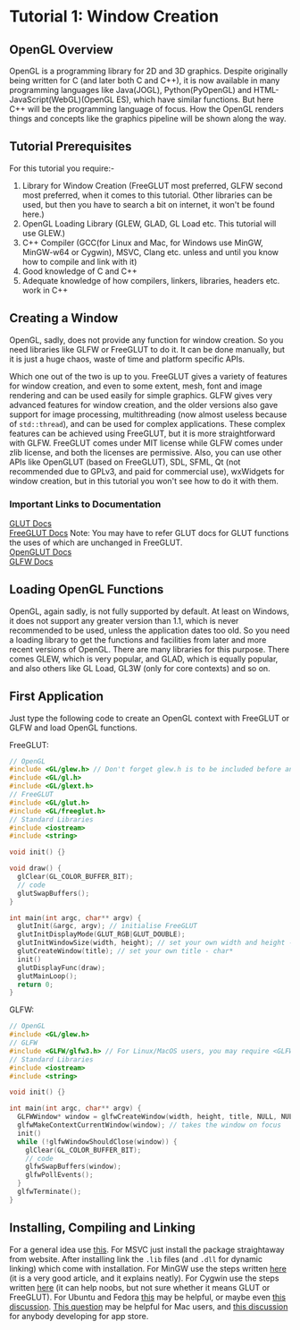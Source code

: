 # Tutorial 1: Window Creation  

## OpenGL Overview  

OpenGL is a programming library for 2D and 3D graphics. Despite originally being written for C (and later both C and C++), it is now available in many programming languages like Java(JOGL), Python(PyOpenGL) and HTML-JavaScript(WebGL)(OpenGL ES), which have similar functions.  But here C++ will be the programming language of focus. How the OpenGL renders things and concepts like the graphics pipeline will be shown along the way.  

## Tutorial Prerequisites  

For this tutorial you require:-  
1. Library for Window Creation (FreeGLUT most preferred, GLFW second most preferred, when it comes to this tutorial. Other libraries can be used, but then you have to search a bit on internet, it won't be found here.)  
2. OpenGL Loading Library (GLEW, GLAD, GL Load etc. This tutorial will use GLEW.)  
3. C++ Compiler (GCC(for Linux and Mac, for Windows use MinGW, MinGW-w64 or Cygwin), MSVC, Clang etc. unless and until you know how to compile and link with it)  
4. Good knowledge of C and C++  
5. Adequate knowledge of how compilers, linkers, libraries, headers etc. work in C++  

## Creating a Window  

OpenGL, sadly, does not provide any function for window creation. So you need libraries like GLFW or FreeGLUT to do it. It can be done manually, but it is just a huge chaos, waste of time and platform specific APIs.  

Which one out of the two is up to you. FreeGLUT gives a variety of features for window creation, and even to some extent, mesh, font and image rendering and can be used easily for simple graphics. GLFW gives very advanced features for window creation, and the older versions also gave support for image processing, multithreading (now almost useless because of `std::thread`), and can be used for complex applications. These complex features can be achieved using FreeGLUT, but it is more straightforward with GLFW. FreeGLUT comes under MIT license while GLFW comes under zlib license, and both the licenses are permissive. Also, you can use other APIs like OpenGLUT (based on FreeGLUT), SDL, SFML, Qt (not recommended due to GPLv3, and paid for commercial use), wxWidgets for window creation, but in this tutorial you won't see how to do it with them.  

### Important Links to Documentation  
[GLUT Docs](https://www.opengl.org/resources/libraries/glut/spec3/spec3.html)  
[FreeGLUT Docs](http://freeglut.sourceforge.net/docs/api.php) Note: You may have to refer GLUT docs for GLUT functions the uses of which are unchanged in FreeGLUT.  
[OpenGLUT Docs](http://openglut.sourceforge.net/group__api.html)  
[GLFW Docs](https://www.glfw.org/docs/latest/)

## Loading OpenGL Functions  

OpenGL, again sadly, is not fully supported by default. At least on Windows, it does not support any greater version than 1.1, which is never recommended to be used, unless the application dates too old. So you need a loading library to get the functions and facilities from later and more recent versions of OpenGL. There are many libraries for this purpose. There comes GLEW, which is very popular, and GLAD, which is equally popular, and also others like GL Load, GL3W (only for core contexts) and so on.  

## First Application  

Just type the following code to create an OpenGL context with FreeGLUT or GLFW and load OpenGL functions.  

FreeGLUT:  

```c++
// OpenGL
#include <GL/glew.h> // Don't forget glew.h is to be included before any other OpenGL header, else it will give a bunch of headers while initialising.
#include <GL/gl.h>
#include <GL/glext.h>
// FreeGLUT
#include <GL/glut.h>
#include <GL/freeglut.h>
// Standard Libraries
#include <iostream>
#include <string>

void init() {}

void draw() {
  glClear(GL_COLOR_BUFFER_BIT);
  // code
  glutSwapBuffers();
}

int main(int argc, char** argv) {
  glutInit(&argc, argv); // initialise FreeGLUT
  glutInitDisplayMode(GLUT_RGB|GLUT_DOUBLE);
  glutInitWindowSize(width, height); // set your own width and height - both are int
  glutCreateWindow(title); // set your own title - char*
  init()
  glutDisplayFunc(draw);
  glutMainLoop();
  return 0;
}
```  

GLFW:  

```c++
// OpenGL
#include <GL/glew.h>
// GLFW
#include <GLFW/glfw3.h> // For Linux/MacOS users, you may require <GLFW/glfw.h> instead.
// Standard Libraries
#include <iostream>
#include <string>

void init() {}

int main(int argc, char** argv) {
  GLFWWindow* window = glfwCreateWindow(width, height, title, NULL, NULL); // function to create a window, set the last 2 parameters null for now
  glfwMakeContextCurrentWindow(window); // takes the window on focus
  init()
  while (!glfwWindowShouldClose(window)) {
    glClear(GL_COLOR_BUFFER_BIT);
    // code
    glfwSwapBuffers(window);
    glfwPollEvents();
  }
  glfwTerminate();
}
```  
## Installing, Compiling and Linking  
For a general idea use [this](http://titan.csit.rmit.edu.au/~e20068/teaching/i3dg&a/2016/compiling.html). For MSVC just install the package straightaway from website. After installing link the `.lib` files (and `.dll` for dynamic linking) which come with installation. For MinGW use the steps written [here](https://medium.com/@bhargav.chippada/how-to-setup-opengl-on-mingw-w64-in-windows-10-64-bits-b77f350cea7e) (it is a very good article, and it explains neatly). For Cygwin use the steps written [here](https://stackoverflow.com/a/14346) (it can help noobs, but not sure whether it means GLUT or FreeGLUT). For Ubuntu and Fedora [this](http://www.cse.iitm.ac.in/~vplab/courses/CG/opengl_start.html) may be helpful, or maybe even [this discussion](https://stackoverflow.com/questions/859501/learning-opengl-in-ubuntu). [This question](https://www.quora.com/How-do-I-set-up-OpenGL-on-a-Mac) may be helpful for Mac users, and [this discussion](https://stackoverflow.com/questions/65802625/develop-using-opengl-4-x-on-osx-big-sur) for anybody developing for app store.  
